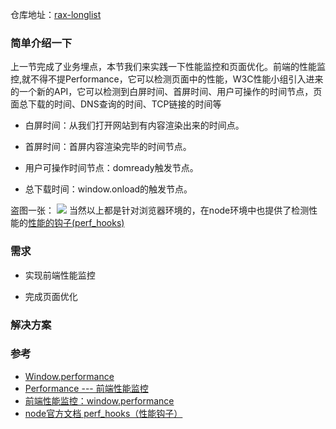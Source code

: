 仓库地址：[rax-longlist](https://github.com/XingGuoZM/native-module/tree/master/rax-longlist) 
### 简单介绍一下  
上一节完成了业务埋点，本节我们来实践一下性能监控和页面优化。前端的性能监控,就不得不提Performance，它可以检测页面中的性能，W3C性能小组引入进来的一个新的API，它可以检测到白屏时间、首屏时间、用户可操作的时间节点，页面总下载的时间、DNS查询的时间、TCP链接的时间等

- 白屏时间：从我们打开网站到有内容渲染出来的时间点。

- 首屏时间：首屏内容渲染完毕的时间节点。

- 用户可操作时间节点：domready触发节点。

- 总下载时间：window.onload的触发节点。

盗图一张：
![](https://images2015.cnblogs.com/blog/595796/201603/595796-20160323172552386-842768536.png)
当然以上都是针对浏览器环境的，在node环境中也提供了检测性能的[性能的钩子(perf_hooks)](http://nodejs.cn/api/perf_hooks.html)  

### 需求  
- 实现前端性能监控

- 完成页面优化

### 解决方案  

### 参考  
- [Window.performance](https://developer.mozilla.org/zh-CN/docs/Web/API/Window/performance)  
- [Performance --- 前端性能监控](https://www.jianshu.com/p/1355232d525a) 
- [前端性能监控：window.performance](https://www.cnblogs.com/libin-1/p/6501951.html)  
- [node官方文档 perf_hooks（性能钩子）](http://nodejs.cn/api/perf_hooks.html)  